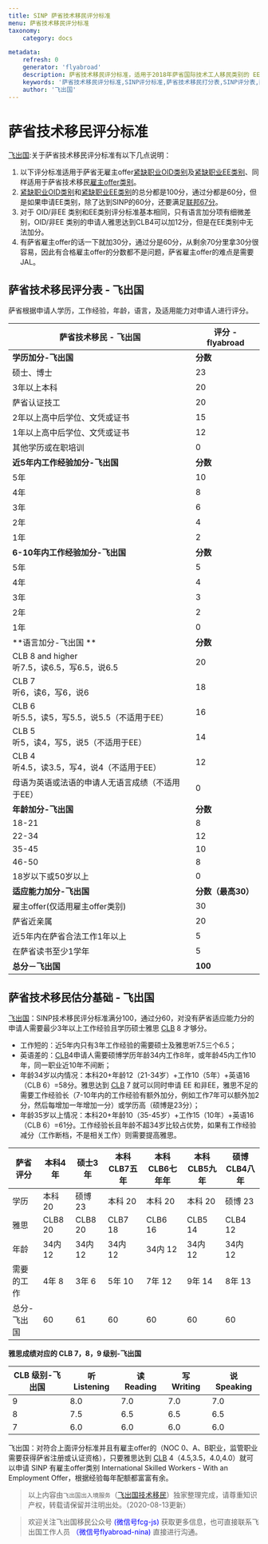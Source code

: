 ```yaml
---
title: SINP 萨省技术移民评分标准
menu: 萨省技术移民评分标准
taxonomy:
    category: docs

metadata:
    refresh: 0
    generator: 'flyabroad'
    description: 萨省技术移民评分标准，适用于2018年萨省国际技术工人移民类别的 EE，OID 和雇主offer类别。'
    keywords: '萨省技术移民评分标准,SINP评分标准,萨省技术移民打分表,SINP评分表,萨省技术移民评分2018'
    author: '飞出国'
---
```


# 萨省技术移民评分标准

[飞出国](/home):关于萨省技术移民评分标准有以下几点说明：

1. 以下评分标准适用于萨省无雇主offer[紧缺职业OID类别]及[紧缺职业EE类别]、同样适用于萨省技术移民[雇主offer类别]。
2. [紧缺职业OID类别]和[紧缺职业EE类别]的总分都是100分，通过分都是60分，但是如果申请EE类别，除了达到SINP的60分，还要满足[联邦67分](/ca/ee/fsw/selection)。
3. 对于 OID/非EE 类别和EE类别评分标准基本相同，只有语言加分项有细微差别，OID/非EE 类别的申请人雅思达到CLB4可以加12分，但是在EE类别中无法加分。
4. 有萨省雇主offer的话一下就加30分，通过分是60分，从剩余70分里拿30分很容易，因此有合格雇主offer的分数都不是问题，萨省雇主offer的难点是需要JAL。

## 萨省技术移民评分表 - 飞出国

萨省根据申请人学历，工作经验，年龄，语言，及适用能力对申请人进行评分。

萨省技术移民 - 飞出国 | 评分 - flyabroad
-- | --
**学历加分-飞出国** | **分数**
硕士、博士 | 23
3年以上本科 | 20
萨省认证技工 | 20
2年以上高中后学位、文凭或证书 | 15
1年以上高中后学位、文凭或证书 | 12
其他学历或在职培训 | 0
**近5年内工作经验加分-飞出国** | **分数**
5年 | 10
4年 | 8
3年 | 6
2年 | 4
1年 | 2
**6-10年内工作经验加分-飞出国** | **分数**
5年 | 5
4年 | 4
3年 | 3
2年 | 2
1年 | 0
**语言加分-飞出国 **| **分数**
CLB 8 and higher<br/>听7.5，读6.5，写6.5，说6.5 | 20
CLB 7<br/>听6，读6，写6，说6 | 18
CLB 6<br/>听5.5，读5，写5.5，说5.5（不适用于EE） | 16
CLB 5<br/>听5，读4，写5，说5（不适用于EE） | 14
CLB 4<br/>听4.5，读3.5，写4，说4（不适用于EE） | 12
母语为英语或法语的申请人无语言成绩（不适用于EE） | 0
**年龄加分-飞出国** | **分数**
18-21 | 8
22-34 | 12
35-45 | 10
46-50 | 8
18岁以下或50岁以上 | 0
**适应能力加分-飞出国** | **分数（最高30）**
雇主offer(仅适用雇主offer类别) | 30
萨省近亲属 | 20
近5年内在萨省合法工作1年以上 | 5
在萨省读书至少1学年 | 5
**总分－飞出国** | **100**

## 萨省技术移民估分基础 - 飞出国

[飞出国](/home)：SINP技术移民评分标准满分100，通过分60，对没有萨省适应能力分的申请人需要最少3年以上工作经验且学历硕士雅思 [CLB] 8 才够分。

- 工作短的：近5年内只有3年工作经验的需要硕士及雅思听7.5三个6.5；
- 英语差的：[CLB]4申请人需要硕博学历年龄34内工作8年，或年龄45内工作10年，同一职业近10年不间断；
- 年龄34岁以内情况：本科20+年龄12（21-34岁）+工作10（5年）+英语16（CLB 6）=58分。雅思达到 [CLB] 7 就可以同时申请 EE 和非EE，雅思不足的需要工作经验长（7-10年内的工作经验有额外加分，例如工作7年可以额外加2分，然后每增加一年增加一分）或学历高（硕博是23分）；
- 年龄35岁以上情况：本科20+年龄10（35-45岁）+工作15（10年）+英语16（CLB 6）=61分。工作经验长且年龄不超34岁比较占优势，如果有工作经验减分（工作断档，不是相关工作）则需要提高雅思。

| 萨省评分   | 本科4年    | 硕士3年    | 本科CLB7五年 | 本科CLB6七年年 | 本科CLB5九年 | 硕博CLB4八年 |
|--------|---------|---------|----------|-----------|----------|----------|
| 学历     | 本科 20   | 硕博 23   | 本科 20    | 本科 20     | 本科 20    | 硕博 23    |
| 雅思     | CLB8 20 | CLB8 20 | CLB7 18  | CLB6 16   | CLB5 14  | CLB4 12  |
| 年龄     | 34内 12  | 34内 12  | 34内 12   | 34内 12    | 34内 12   | 34内 12   |
| 需要的工作  | 4年  8   | 3年  6   | 5年 10    | 7年  12    | 9年  14   | 8年  13   |
| 总分-飞出国 | 60      | 61      | 60       | 60        | 60       | 60       |

**雅思成绩对应的 CLB 7，8，9 级别-飞出国**

| CLB 级别-飞出国 | 听 Listening | 读 Reading | 写 Writing | 说 Speaking |
|-----------|-----------|---------|---------|----------|
| 9         | 8.0       | 7.0     | 7.0     | 7.0      |
| 8         | 7.5       | 6.5     | 6.5     | 6.5      |
| 7         | 6.0       | 6.0     | 6.0     | 6.0      |

飞出国：对符合上面评分标准并且有雇主offer的（NOC 0、A、B职业，监管职业需要获得萨省注册或认证资格），只要雅思达到 [CLB] 4（4.5,3.5，4.0,4.0）就可以申请 SINP 有雇主offer类别 International Skilled Workers - With an Employment Offer，根据经验每年配额都富富有余。

> 以上内容由`飞出国出入境服务`（[飞出国技术移民](http://js.flyabroad.com.hk)）独家整理完成，请尊重知识产权，转载请保留并注明出处。（2020-08-13更新）

> 欢迎关注飞出国移民公众号 <font color=Blue>(微信号fcg-js)</font> 获取更多信息，也可直接联系飞出国工作人员 <font color=Blue>（微信号flyabroad-nina)</font> 直接进行沟通。

[雇主offer类别]: /ca/sk/sinp-skilled-worker-with-employment-offer
[紧缺职业EE类别]: /ca/sk/sinp-skilled/sinp-skilled-worker-express-entry
[紧缺职业OID类别]: /ca/sk/sinp-skilled-worker-occupations-in-demand
[CLB]:(ca/ee/clb)